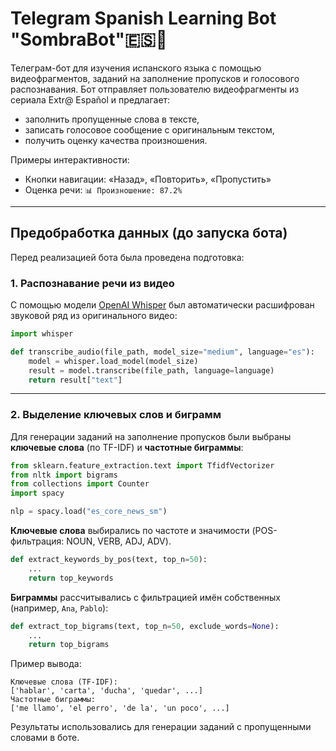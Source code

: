 # Telegram Spanish Learning Bot "SombraBot"🇪🇸🤖

Телеграм-бот для изучения испанского языка с помощью видеофрагментов, заданий на заполнение пропусков и голосового распознавания.
Бот отправляет пользователю видеофрагменты из сериала Extr@ Español и предлагает:
- заполнить пропущенные слова в тексте,
- записать голосовое сообщение с оригинальным текстом,
- получить оценку качества произношения.

Примеры интерактивности:
- Кнопки навигации: «Назад», «Повторить», «Пропустить»
- Оценка речи: `📊 Произношение: 87.2%`

---

## Предобработка данных (до запуска бота)

Перед реализацией бота была проведена подготовка:

### 1. Распознавание речи из видео

С помощью модели [OpenAI Whisper](https://github.com/openai/whisper) был автоматически расшифрован звуковой ряд из оригинального видео:

```python
import whisper

def transcribe_audio(file_path, model_size="medium", language="es"):
    model = whisper.load_model(model_size)
    result = model.transcribe(file_path, language=language)
    return result["text"]
```

---

### 2. Выделение ключевых слов и биграмм

Для генерации заданий на заполнение пропусков были выбраны **ключевые слова** (по TF-IDF) и **частотные биграммы**:

```python
from sklearn.feature_extraction.text import TfidfVectorizer
from nltk import bigrams
from collections import Counter
import spacy

nlp = spacy.load("es_core_news_sm")
```

**Ключевые слова** выбирались по частоте и значимости (POS-фильтрация: NOUN, VERB, ADJ, ADV).

```python
def extract_keywords_by_pos(text, top_n=50):
    ...
    return top_keywords
```

**Биграммы** рассчитывались с фильтрацией имён собственных (например, `Ana`, `Pablo`):

```python
def extract_top_bigrams(text, top_n=50, exclude_words=None):
    ...
    return top_bigrams
```

Пример вывода:

```
Ключевые слова (TF-IDF):
['hablar', 'carta', 'ducha', 'quedar', ...]
Частотные биграммы:
['me llamo', 'el perro', 'de la', 'un poco', ...]
```

Результаты использовались для генерации заданий с пропущенными словами в боте.
